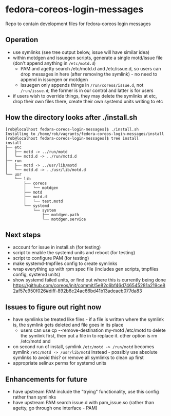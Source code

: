 # fedora-coreos-login-messages
Repo to contain development files for fedora-coreos login messages

## Operation
- use symlinks (see tree output below, issue will have similar idea)
- within motdgen and issuegen scripts, generate a single motd/issue file (don't append anything in `/etc/motd.d`)
    - PAM and agetty search /etc/motd.d and /etc/issue.d, so users can drop messages in here (after removing the symlink) - no need to append in issuegen or motdgen
    - issuegen only appends things in `/run/coreos/issue.d`, not `/run/issue.d`; the former is in our control and latter is for users
- if users wish to override things, they may delete the symlinks at etc, drop their own files there, create their own systemd units writing to etc

## How the directory looks after ./install.sh

```
[rob@localhost fedora-coreos-login-messages]$ ./install.sh
Installing to /home/rob/vagrants/fedora-coreos-login-messages/install
[rob@localhost fedora-coreos-login-messages]$ tree install
install
├── etc
│   ├── motd -> ../run/motd
│   └── motd.d -> ../run/motd.d
├── run
│   ├── motd -> ../usr/lib/motd
│   └── motd.d -> ../usr/lib/motd.d
└── usr
    └── lib
        ├── coreos
        │   └── motdgen
        ├── motd
        ├── motd.d
        │   └── test.motd
        └── systemd
            └── system
                ├── motdgen.path
                └── motdgen.service
```

## Next steps
- account for issue in install.sh (for testing)
- script to enable the systemd units and reboot (for testing)
- script to configure PAM (for testing)
- make systemd-tmpfiles config to create symlinks
- wrap everything up with rpm spec file (includes gen scripts, tmpfiles config, systemd units)
- show systemd failed units, or find out where this is currently being done https://github.com/coreos/init/commit/5e82c6bf46d746545281a219ce82af57e950f026#diff-892b6c24ac66bd41b13adeaeb077da83

## Issues to figure out right now
 - have symlinks be treated like files - if a file is written where the symlink is, the symlink gets deleted and file goes in its place
    - users can use cp --remove-destination my-motd /etc/motd to delete the symlink first, then put a file in to replace it. other option is rm /etc/motd and
- on second run of install, symlink `/etc/motd -> /run/motd` becomes symlink `/etc/motd -> /usr/lib/motd` instead - possibly use absolute symlinks to avoid this? or remove all symlinks to clean up first
- appropriate selinux perms for systemd units

## Enhancements for future
- have upstream PAM include the "trying" functionality, use this config rather than symlinks
- have upstream PAM search issue.d with pam_issue.so (rather than agetty, go through one interface - PAM)
